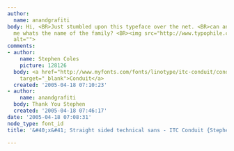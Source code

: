 ```yaml
---
author:
  name: anandgrafiti
body: Hi, <BR>Just stumbled upon this typeface over the net. <BR>can anybody tell
  me whats the name of the family? <BR><img src="http://www.typophile.com/forums/messages/83/69987.gif"
  alt="">
comments:
- author:
    name: Stephen Coles
    picture: 128126
  body: <a href="http://www.myfonts.com/fonts/linotype/itc-conduit/conduit-itc-bold/testdrive.html?s=They%27ve+touched+my+life&amp;p=48&amp;refby=typographica"
    target="_blank">Conduit</a>
  created: '2005-04-18 07:10:23'
- author:
    name: anandgrafiti
  body: Thank You Stephen
  created: '2005-04-18 07:46:17'
date: '2005-04-18 07:08:31'
node_type: font_id
title: '&#40;x&#41; Straight sided technical sans - ITC Conduit {Stephen}'

---
```

